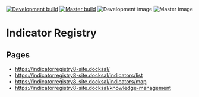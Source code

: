 [![Development build](https://travis-ci.com/UN-OCHA/indicatorregistry8-site.svg?branch=develop)](https://travis-ci.com/UN-OCHA/indicatorregistry8-site)
[![Master build](https://travis-ci.com/UN-OCHA/indicatorregistry8-site.svg?branch=master)](https://travis-ci.com/UN-OCHA/indicatorregistry8-site)
![Development image](https://github.com/UN-OCHA/indicatorregistry8-site/workflows/Build%20docker%20image/badge.svg?branch=develop)
![Master image](https://github.com/UN-OCHA/indicatorregistry8-site/workflows/Build%20docker%20image/badge.svg?branch=master)

# Indicator Registry

## Pages

- https://indicatorregistry8-site.docksal/
- https://indicatorregistry8-site.docksal/indicators/list
- https://indicatorregistry8-site.docksal/indicators/map
- https://indicatorregistry8-site.docksal/knowledge-management

